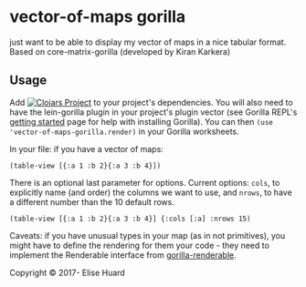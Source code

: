 # vector-of-maps gorilla
just want to be able to display my vector of maps in a nice tabular format.
Based on core-matrix-gorilla (developed by Kiran Karkera)

## Usage

Add
[![Clojars Project](https://img.shields.io/clojars/v/vector-of-maps-gorilla.svg)](https://clojars.org/vector-of-maps-gorilla)
 to your project's dependencies. You will also need to have the lein-gorilla plugin in your project's plugin vector (see
Gorilla REPL's [getting started](http://gorilla-repl.org/start.html) page for help with installing Gorilla).
You can then `(use 'vector-of-maps-gorilla.render)` in your Gorilla worksheets.

In your file: if you have a vector of maps:

```
(table-view [{:a 1 :b 2}{:a 3 :b 4}])
```

There is an optional last parameter for options.  Current options: `cols`, to explicitly name (and order) the columns we want to use, and `nrows`, to have a different number than the 10 default rows.

```
(table-view [{:a 1 :b 2}{:a 3 :b 4}] {:cols [:a] :nrows 15)
```

Caveats: if you have unusual types in your map (as in not primitives), you might have to define the rendering for them your code - they need to implement the Renderable interface from [gorilla-renderable](https://github.com/JonyEpsilon/gorilla-renderable).

Copyright © 2017- Elise Huard
